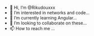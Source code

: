 - 👋 Hi, I’m @Rikudouxxx
- 👀 I’m interested in networks and code...
- 🌱 I’m currently learning Angular...
- 💞️ I’m looking to collaborate on these...
- 📫 How to reach me ...

<!---
Rikudouxxx/Rikudouxxx is a ✨ special ✨ repository because its `README.md` (this file) appears on your GitHub profile.
You can click the Preview link to take a look at your changes.
--->
